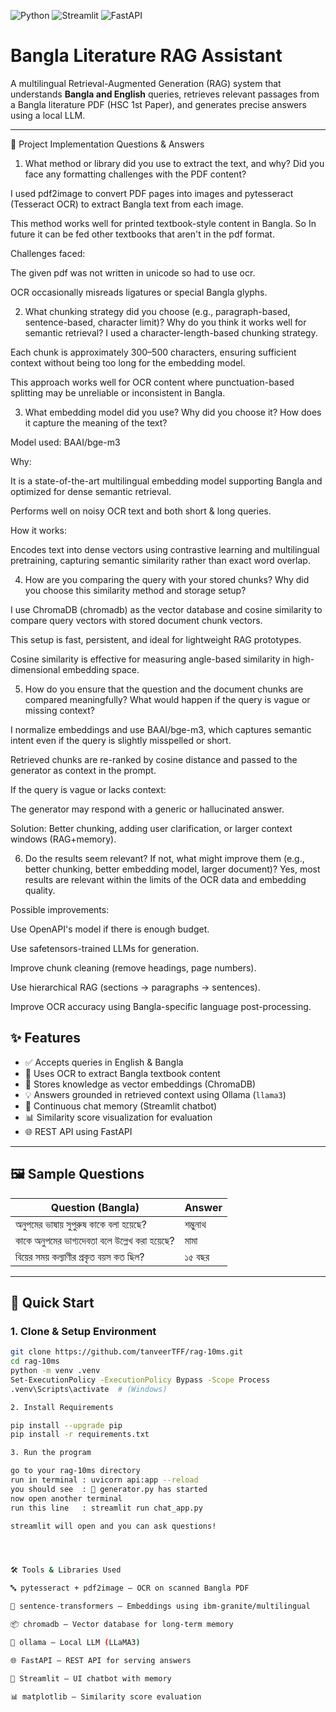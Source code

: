 ![Python](https://img.shields.io/badge/Python-3.10-blue)
![Streamlit](https://img.shields.io/badge/Streamlit-%E2%9A%A1-red)
![FastAPI](https://img.shields.io/badge/API-FastAPI-green)


# Bangla Literature RAG Assistant 

A multilingual Retrieval-Augmented Generation (RAG) system that understands **Bangla and English** queries, retrieves relevant passages from a Bangla literature PDF (HSC 1st Paper), and generates precise answers using a local LLM.

---
📘 Project Implementation Questions & Answers

1. What method or library did you use to extract the text, and why? Did you face any formatting challenges with the PDF content?

I used pdf2image to convert PDF pages into images and pytesseract (Tesseract OCR) to extract Bangla text from each image.

This method works well for printed textbook-style content in Bangla. So In future it can be fed other textbooks that aren't in the pdf format.

Challenges faced:

The given pdf was not written in unicode so had to use ocr.

OCR occasionally misreads ligatures or special Bangla glyphs.



2. What chunking strategy did you choose (e.g., paragraph-based, sentence-based, character limit)? Why do you think it works well for semantic retrieval?
I used a character-length-based chunking strategy.

Each chunk is approximately 300–500 characters, ensuring sufficient context without being too long for the embedding model.

This approach works well for OCR content where punctuation-based splitting may be unreliable or inconsistent in Bangla.

3. What embedding model did you use? Why did you choose it? How does it capture the meaning of the text?

Model used: BAAI/bge-m3

Why:

It is a state-of-the-art multilingual embedding model supporting Bangla and optimized for dense semantic retrieval.

Performs well on noisy OCR text and both short & long queries.

How it works:

Encodes text into dense vectors using contrastive learning and multilingual pretraining, capturing semantic similarity rather than exact word overlap.

4. How are you comparing the query with your stored chunks? Why did you choose this similarity method and storage setup?

I use ChromaDB (chromadb) as the vector database and cosine similarity to compare query vectors with stored document chunk vectors.

This setup is fast, persistent, and ideal for lightweight RAG prototypes.

Cosine similarity is effective for measuring angle-based similarity in high-dimensional embedding space.

5. How do you ensure that the question and the document chunks are compared meaningfully? What would happen if the query is vague or missing context?
   
I normalize embeddings and use BAAI/bge-m3, which captures semantic intent even if the query is slightly misspelled or short.

Retrieved chunks are re-ranked by cosine distance and passed to the generator as context in the prompt.

If the query is vague or lacks context:

The generator may respond with a generic or hallucinated answer.

Solution: Better chunking, adding user clarification, or larger context windows (RAG+memory).

6. Do the results seem relevant? If not, what might improve them (e.g., better chunking, better embedding model, larger document)?
Yes, most results are relevant within the limits of the OCR data and embedding quality.

Possible improvements:

Use OpenAPI's model if there is enough budget.

Use safetensors-trained LLMs for generation.

Improve chunk cleaning (remove headings, page numbers).

Use hierarchical RAG (sections → paragraphs → sentences).

Improve OCR accuracy using Bangla-specific language post-processing.


## ✨ Features

- ✅ Accepts queries in English & Bangla
- 📄 Uses OCR to extract Bangla textbook content
- 🔎 Stores knowledge as vector embeddings (ChromaDB)
- 💡 Answers grounded in retrieved context using Ollama (`llama3`)
- 🧠 Continuous chat memory (Streamlit chatbot)
- 📊 Similarity score visualization for evaluation
- 🌐 REST API using FastAPI

---

## 🖼 Sample Questions

| Question (Bangla)                                        | Answer         |
|----------------------------------------------------------|----------------|
| অনুপমের ভাষায় সুপুরুষ কাকে বলা হয়েছে?                   | শম্ভুনাথ       
| কাকে অনুপমের ভাগ্যদেবতা বলে উল্লেখ করা হয়েছে?            | মামা          
| বিয়ের সময় কল্যাণীর প্রকৃত বয়স কত ছিল?                   | ১৫ বছর        

---

## 🚀 Quick Start

### 1. Clone & Setup Environment

```bash
git clone https://github.com/tanveerTFF/rag-10ms.git
cd rag-10ms
python -m venv .venv
Set-ExecutionPolicy -ExecutionPolicy Bypass -Scope Process
.venv\Scripts\activate  # (Windows)

2. Install Requirements

pip install --upgrade pip
pip install -r requirements.txt

3. Run the program

go to your rag-10ms directory
run in terminal : uvicorn api:app --reload
you should see  : 👋 generator.py has started
now open another terminal
run this line   : streamlit run chat_app.py

streamlit will open and you can ask questions!




🛠️ Tools & Libraries Used

🔤 pytesseract + pdf2image — OCR on scanned Bangla PDF

🧠 sentence-transformers — Embeddings using ibm-granite/multilingual

📦 chromadb — Vector database for long-term memory

🔗 ollama — Local LLM (LLaMA3)

🌐 FastAPI — REST API for serving answers

🧪 Streamlit — UI chatbot with memory

📊 matplotlib — Similarity score evaluation
